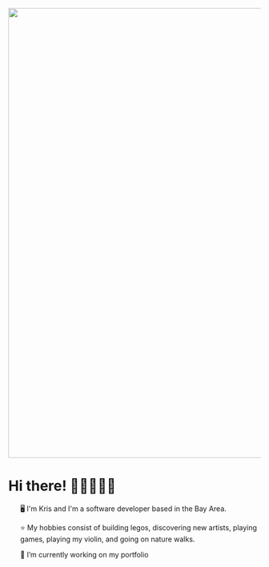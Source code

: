 <p align="center">
  <img src="https://i.imgur.com/wCFeIac.gif" width="900px" />
</p>

<h1> Hi there! 👋🏻👩🏻‍💻 </h1>
<ul>🖥 I'm Kris and I'm a software developer based in the Bay Area.</ul>
<ul>⭐️ My hobbies consist of building legos, discovering new artists, playing games, playing my violin, and going on nature walks.</ul>
<ul>🔭 I’m currently working on my portfolio</ul>
<ul></ul>


<!--
**kristina-lim/kristina-lim** is a ✨ _special_ ✨ repository because its `README.md` (this file) appears on your GitHub profile.

